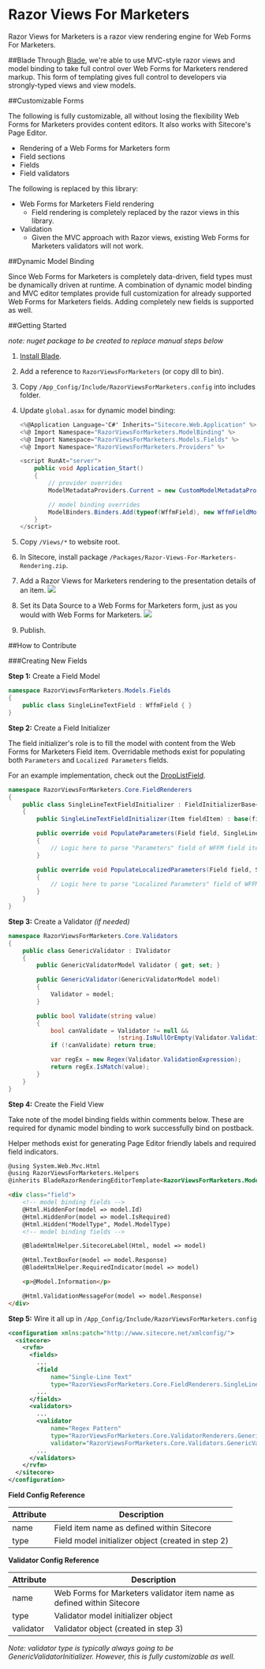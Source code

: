 Razor Views For Marketers
======================

Razor Views for Marketers is a razor view rendering engine for Web Forms For Marketers. 

##Blade
Through [Blade](https://github.com/kamsar/Blade), we're able to use MVC-style razor views and model binding to take full control over Web Forms for Marketers rendered markup. This form of templating gives full control to developers via strongly-typed views and view models.

##Customizable Forms

The following is fully customizable, all without losing the flexibility Web Forms for Marketers provides content editors. It also works with Sitecore's Page Editor.

* Rendering of a Web Forms for Marketers form
* Field sections
* Fields
* Field validators

The following is replaced by this library:

* Web Forms for Marketers Field rendering
  * Field rendering is completely replaced by the razor views in this library.
* Validation
  * Given the MVC approach with Razor views, existing Web Forms for Marketers validators will not work.

##Dynamic Model Binding

Since Web Forms for Marketers is completely data-driven, field types must be dynamically driven at runtime. A combination of dynamic model binding and MVC editor templates provide full customization for already supported Web Forms for Marketers fields. Adding completely new fields is supported as well.

##Getting Started

_note: nuget package to be created to replace manual steps below_

1. [Install Blade](https://github.com/kamsar/Blade/wiki/Installation).
2. Add a reference to ```RazorViewsForMarketers``` (or copy dll to bin).
3. Copy ```/App_Config/Include/RazorViewsForMarketers.config``` into includes folder.
4. Update ```global.asax``` for dynamic model binding:

   ```c#
   <%@Application Language='C#' Inherits="Sitecore.Web.Application" %>
   <%@ Import Namespace="RazorViewsForMarketers.ModelBinding" %>
   <%@ Import Namespace="RazorViewsForMarketers.Models.Fields" %>
   <%@ Import Namespace="RazorViewsForMarketers.Providers" %>
   
   <script RunAt="server">
       public void Application_Start()
       {
           // provider overrides
           ModelMetadataProviders.Current = new CustomModelMetadataProvider();
   
           // model binding overrides
           ModelBinders.Binders.Add(typeof(WffmField), new WffmFieldModelBinder());
       }
   </script>
   ```
   
5. Copy ```/Views/*``` to website root.
6. In Sitecore, install package ```/Packages/Razor-Views-For-Marketers-Rendering.zip```.
7. Add a Razor Views for Marketers rendering to the presentation details of an item.
   ![](https://github.com/PetersonDave/RazorViewsForMarketers/wiki/Images/Presentation-Details.png)
8. Set its Data Source to a Web Forms for Marketers form, just as you would with Web Forms for Marketers.
   ![](https://github.com/PetersonDave/RazorViewsForMarketers/wiki/Images/Form-Datasource.png)
9. Publish.

##How to Contribute

###Creating New Fields

**Step 1:** Create a Field Model
   
   ```c#
   namespace RazorViewsForMarketers.Models.Fields
   {
       public class SingleLineTextField : WffmField { }
   }
   ```
   
**Step 2:** Create a Field Initializer
   
   The field initializer's role is to fill the model with content from the Web Forms for Marketers Field item. Overridable methods exist for populating both ```Parameters``` and ```Localized Parameters``` fields.
   
   For an example implementation, check out the [DropListField](https://github.com/PetersonDave/RazorViewsForMarketers/blob/master/Source/RazorViewsForMarketers/Core/FieldRenderers/DropListInitializer.cs).
   
   ```c#
   namespace RazorViewsForMarketers.Core.FieldRenderers
   {
       public class SingleLineTextFieldInitializer : FieldInitializerBase<SingleLineTextField>
       {
           public SingleLineTextFieldInitializer(Item fieldItem) : base(fieldItem) { }
   
           public override void PopulateParameters(Field field, SingleLineTextField model)
           {
               // Logic here to parse "Parameters" field of WFFM field item
           }
   
           public override void PopulateLocalizedParameters(Field field, SingleLineTextField model)
           {
               // Logic here to parse "Localized Parameters" field of WFFM field item
           }
       }
   }
   ```
   
**Step 3:** Create a Validator _(if needed)_
   ```c#
   namespace RazorViewsForMarketers.Core.Validators
   {
       public class GenericValidator : IValidator
       {
           public GenericValidatorModel Validator { get; set; }
   
           public GenericValidator(GenericValidatorModel model)
           {
               Validator = model;
           }
   
           public bool Validate(string value)
           {
               bool canValidate = Validator != null &&
							      !string.IsNullOrEmpty(Validator.ValidationExpression);
               if (!canValidate) return true;
   
               var regEx = new Regex(Validator.ValidationExpression);
               return regEx.IsMatch(value);
           }
       }
   }
   ```
   
**Step 4:** Create the Field View
   
   Take note of the model binding fields within comments below. These are required for dynamic model binding to work successfully bind on postback.
   
   Helper methods exist for generating Page Editor friendly labels and required field indicators.
   
   ```html
   @using System.Web.Mvc.Html
   @using RazorViewsForMarketers.Helpers
   @inherits BladeRazorRenderingEditorTemplate<RazorViewsForMarketers.Models.Fields.SingleLineTextField>
   
   <div class="field">
       <!-- model binding fields -->
       @Html.HiddenFor(model => model.Id)
       @Html.HiddenFor(model => model.IsRequired)
       @Html.Hidden("ModelType", Model.ModelType)
       <!-- model binding fields -->
   
       @BladeHtmlHelper.SitecoreLabel(Html, model => model)
   
       @Html.TextBoxFor(model => model.Response)
       @BladeHtmlHelper.RequiredIndicator(model => model)
   
       <p>@Model.Information</p>
   
       @Html.ValidationMessageFor(model => model.Response)
   </div>
   ```
   
**Step 5:** Wire it all up in ```/App_Config/Include/RazorViewsForMarketers.config```
   
   ```xml
   <configuration xmlns:patch="http://www.sitecore.net/xmlconfig/">
     <sitecore>
       <rvfm>
         <fields>
		   ...
           <field 
   			   name="Single-Line Text" 
			   type="RazorViewsForMarketers.Core.FieldRenderers.SingleLineTextFieldInitializer" />
		   ...
         </fields>
         <validators>
		   ...
           <validator 
   			   name="Regex Pattern" 
			   type="RazorViewsForMarketers.Core.ValidatorRenderers.GenericValidatorInitializer" 
			   validator="RazorViewsForMarketers.Core.Validators.GenericValidator" />
		   ...
         </validators>
       </rvfm>
     </sitecore>
   </configuration>
   ```
   
   **Field Config Reference**
   
   Attribute | Description
   --- | ---
   name | Field item name as defined within Sitecore
   type | Field model initializer object (created in step 2)
   
   **Validator Config Reference**
   
   Attribute | Description
   --- | ---
   name | Web Forms for Marketers validator item name as defined within Sitecore
   type | Validator model initializer object
   validator | Validator object (created in step 3)
   
   _Note: validator type is typically always going to be GenericValidatorInitializer. However, this is fully customizable as well._